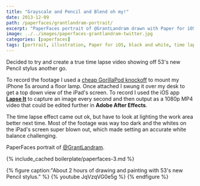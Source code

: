 ```yaml
---
title: "Grayscale and Pencil and Blend oh my!"
date: 2013-12-09
path: /paperfaces/grantlandram-portrait/
excerpt: "PaperFaces portrait of @GrantLandram drawn with Paper for iOS on an iPad."
image: ../../images/paperfaces-grantlandram-twitter.jpg
categories: [paperfaces]
tags: [portrait, illustration, Paper for iOS, black and white, time lapse]
---
```


Decided to try and create a true time lapse video showing off 53's new Pencil stylus another go. 

To record the footage I used a [cheap GorillaPod knockoff](http://www.amazon.com/gp/product/B007NFI656/ref=as_li_ss_tl?ie=UTF8&camp=1789&creative=390957&creativeASIN=B007NFI656&linkCode=as2&tag=mademist-20) to mount my iPhone 5s around a floor lamp. Once attached I swung it over my desk to get a top down view of the iPad's screen. To record I used the iOS app [**Lapse It**](http://www.lapseit.com/) to capture an image every second and then output as a 1080p MP4 video that could be edited further in **Adobe After Effects**.

The time lapse effect came out ok, but have to look at lighting the work area better next time. Most of the footage was way too dark and the whites on the iPad's screen super blown out, which made setting an accurate white balance challenging.

PaperFaces portrait of [@GrantLandram](https://twitter.com/GrantLandram).

{% include_cached boilerplate/paperfaces-3.md %}

{% figure caption:"About 2 hours of drawing and painting with 53's new Pencil stylus." %}
{% youtube JqVzqVG0e5g %}
{% endfigure %}
